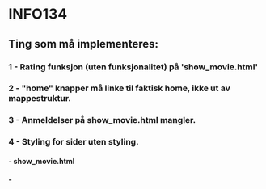 # INFO134

## Ting som må implementeres:
### 1 - Rating funksjon (uten funksjonalitet) på 'show_movie.html'
### 2 - "home" knapper må linke til faktisk home, ikke ut av mappestruktur.
### 3 - Anmeldelser på show_movie.html mangler.
### 4 - Styling for sider uten styling.
####    - show_movie.html
####    -
